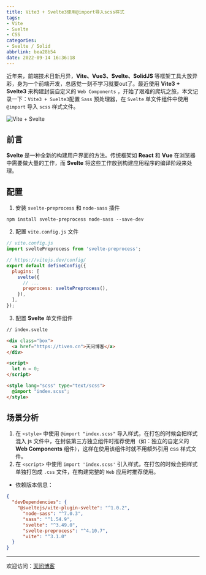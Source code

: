 ```yaml
---
title: Vite3 + Svelte3使用@import导入scss样式
tags:
- Vite
- Svelte
- CSS
categories:
- Svelte / Solid
abbrlink: bea28b54
date: 2022-09-14 16:36:18
---
```


近年来，前端技术日新月异，**Vite、Vue3、Svelte、SolidJS** 等框架工具大放异彩，身为一个前端开发，总感觉一刻不学习就要out了。最近使用 **Vite3 + Svelte3** 来构建封装自定义的 `Web Components` ，开始了艰难的爬坑之旅，本文记录一下：`Vite3 + Svelte3`配置 `Sass` 预处理器，在 `Svelte` 单文件组件中使用 `@import` 导入 `scss` 样式文件。

![Vite + Svelte](https://tiven.cn/static/img/img-svelte-01-hhx5v16WhRd3jTpXst242.jpg)

<!-- more -->

## 前言

**Svelte** 是一种全新的构建用户界面的方法。传统框架如 **React** 和 **Vue** 在浏览器中需要做大量的工作，而 **Svelte** 将这些工作放到构建应用程序的编译阶段来处理。

## 配置

1. 安装 `svelte-preprocess` 和 `node-sass` 插件

```shell
npm install svelte-preprocess node-sass --save-dev
```

2. 配置 `vite.config.js` 文件

```js
// vite.config.js
import sveltePreprocess from 'svelte-preprocess';

// https://vitejs.dev/config/
export default defineConfig({
  plugins: [
    svelte({
      // ...
      preprocess: sveltePreprocess(),
    }),
  ],
});
```

3. 配置 **Svelte** 单文件组件

```html
// index.svelte

<div class="box">
  <a href="https://tiven.cn">天问博客</a>
</div>

<script>
  let n = 0;
</script>

<style lang="scss" type="text/scss">
  @import "index.scss";
</style>
```

## 场景分析

1. 在 `<style>` 中使用 `@import "index.scss"` 导入样式，在打包的时候会把样式混入 js 文件中，在封装第三方独立组件时推荐使用（如：独立的自定义的 **Web Components** 组件），这样在使用该组件时就不用额外引用 css 样式文件。
2. 在 `<script>` 中使用 `import 'index.scss'` 引入样式，在打包的时候会把样式单独打包成 `.css` 文件，在构建完整的 `Web` 应用时推荐使用。

* 依赖版本信息：

```json
{
  "devDependencies": {
    "@sveltejs/vite-plugin-svelte": "^1.0.2",
      "node-sass": "^7.0.3",
      "sass": "^1.54.9",
      "svelte": "^3.49.0",
      "svelte-preprocess": "^4.10.7",
      "vite": "^3.1.0"
  }
}
```

---

欢迎访问：[天问博客](https://tiven.cn/p/bea28b54/ "天问博客-专注于大前端技术")
